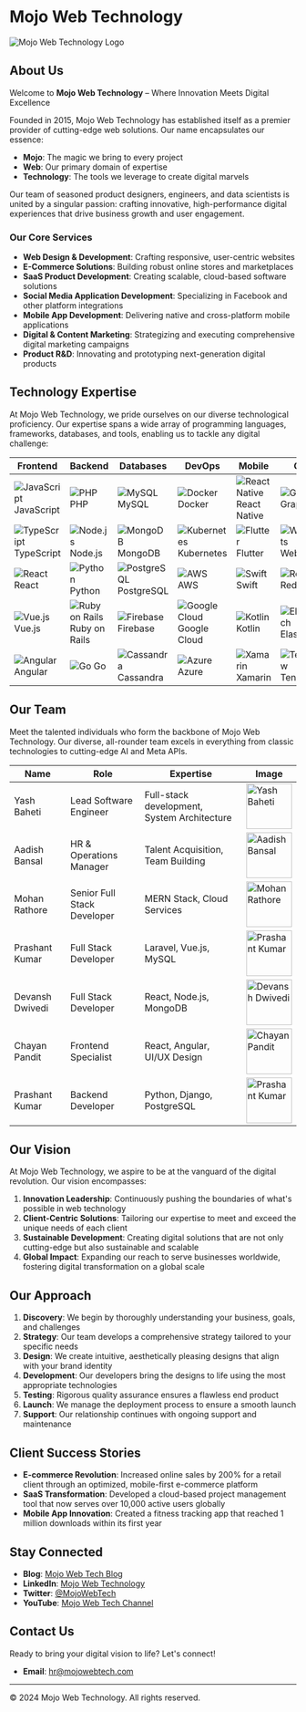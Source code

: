 # Mojo Web Technology

![Mojo Web Technology Logo](https://mojowebtech.com/images/MojoWebTechnology.png)

## About Us

Welcome to **Mojo Web Technology** – Where Innovation Meets Digital Excellence

Founded in 2015, Mojo Web Technology has established itself as a premier provider of cutting-edge web solutions. Our name encapsulates our essence:

- **Mojo**: The magic we bring to every project
- **Web**: Our primary domain of expertise
- **Technology**: The tools we leverage to create digital marvels

Our team of seasoned product designers, engineers, and data scientists is united by a singular passion: crafting innovative, high-performance digital experiences that drive business growth and user engagement.

### Our Core Services

- **Web Design & Development**: Crafting responsive, user-centric websites
- **E-Commerce Solutions**: Building robust online stores and marketplaces
- **SaaS Product Development**: Creating scalable, cloud-based software solutions
- **Social Media Application Development**: Specializing in Facebook and other platform integrations
- **Mobile App Development**: Delivering native and cross-platform mobile applications
- **Digital & Content Marketing**: Strategizing and executing comprehensive digital marketing campaigns
- **Product R&D**: Innovating and prototyping next-generation digital products

## Technology Expertise

At Mojo Web Technology, we pride ourselves on our diverse technological proficiency. Our expertise spans a wide array of programming languages, frameworks, databases, and tools, enabling us to tackle any digital challenge:

| Frontend | Backend | Databases | DevOps | Mobile | Others |
|----------|---------|-----------|--------|--------|--------|
| ![JavaScript](https://via.placeholder.com/20) JavaScript | ![PHP](https://via.placeholder.com/20) PHP | ![MySQL](https://via.placeholder.com/20) MySQL | ![Docker](https://via.placeholder.com/20) Docker | ![React Native](https://via.placeholder.com/20) React Native | ![GraphQL](https://via.placeholder.com/20) GraphQL |
| ![TypeScript](https://via.placeholder.com/20) TypeScript | ![Node.js](https://via.placeholder.com/20) Node.js | ![MongoDB](https://via.placeholder.com/20) MongoDB | ![Kubernetes](https://via.placeholder.com/20) Kubernetes | ![Flutter](https://via.placeholder.com/20) Flutter | ![WebSockets](https://via.placeholder.com/20) WebSockets |
| ![React](https://via.placeholder.com/20) React | ![Python](https://via.placeholder.com/20) Python | ![PostgreSQL](https://via.placeholder.com/20) PostgreSQL | ![AWS](https://via.placeholder.com/20) AWS | ![Swift](https://via.placeholder.com/20) Swift | ![Redis](https://via.placeholder.com/20) Redis |
| ![Vue.js](https://via.placeholder.com/20) Vue.js | ![Ruby on Rails](https://via.placeholder.com/20) Ruby on Rails | ![Firebase](https://via.placeholder.com/20) Firebase | ![Google Cloud](https://via.placeholder.com/20) Google Cloud | ![Kotlin](https://via.placeholder.com/20) Kotlin | ![Elasticsearch](https://via.placeholder.com/20) Elasticsearch |
| ![Angular](https://via.placeholder.com/20) Angular | ![Go](https://via.placeholder.com/20) Go | ![Cassandra](https://via.placeholder.com/20) Cassandra | ![Azure](https://via.placeholder.com/20) Azure | ![Xamarin](https://via.placeholder.com/20) Xamarin | ![TensorFlow](https://via.placeholder.com/20) TensorFlow |

## Our Team

Meet the talented individuals who form the backbone of Mojo Web Technology. Our diverse, all-rounder team excels in everything from classic technologies to cutting-edge AI and Meta APIs.

| Name | Role | Expertise | Image |
|------|------|-----------|-------|
| Yash Baheti | Lead Software Engineer | Full-stack development, System Architecture | <img src="https://mojowebtech.com/img/Teams/yashT.webp" alt="Yash Baheti" width="80"> |
| Aadish Bansal | HR & Operations Manager | Talent Acquisition, Team Building | <img src="https://mojowebtech.com/img/Teams/aadishT.webp" alt="Aadish Bansal" width="80"> |
| Mohan Rathore | Senior Full Stack Developer | MERN Stack, Cloud Services | <img src="https://mojowebtech.com/img/Teams/mohanT.webp" alt="Mohan Rathore" width="80"> |
| Prashant Kumar | Full Stack Developer | Laravel, Vue.js, MySQL | <img src="https://mojowebtech.com/img/Teams/prashantT.webp" alt="Prashant Kumar" width="80"> |
| Devansh Dwivedi | Full Stack Developer | React, Node.js, MongoDB | <img src="https://mojowebtech.com/img/Teams/devanshT.webp" alt="Devansh Dwivedi" width="80"> |
| Chayan Pandit | Frontend Specialist | React, Angular, UI/UX Design | <img src="https://mojowebtech.com/img/Teams/chayanT.webp" alt="Chayan Pandit" width="80"> |
| Prashant Kumar | Backend Developer | Python, Django, PostgreSQL | <img src="https://mojowebtech.com/img/Teams/prashantkT.webp" alt="Prashant Kumar" width="80"> |

## Our Vision

At Mojo Web Technology, we aspire to be at the vanguard of the digital revolution. Our vision encompasses:

1. **Innovation Leadership**: Continuously pushing the boundaries of what's possible in web technology
2. **Client-Centric Solutions**: Tailoring our expertise to meet and exceed the unique needs of each client
3. **Sustainable Development**: Creating digital solutions that are not only cutting-edge but also sustainable and scalable
4. **Global Impact**: Expanding our reach to serve businesses worldwide, fostering digital transformation on a global scale

## Our Approach

1. **Discovery**: We begin by thoroughly understanding your business, goals, and challenges
2. **Strategy**: Our team develops a comprehensive strategy tailored to your specific needs
3. **Design**: We create intuitive, aesthetically pleasing designs that align with your brand identity
4. **Development**: Our developers bring the designs to life using the most appropriate technologies
5. **Testing**: Rigorous quality assurance ensures a flawless end product
6. **Launch**: We manage the deployment process to ensure a smooth launch
7. **Support**: Our relationship continues with ongoing support and maintenance

## Client Success Stories

- **E-commerce Revolution**: Increased online sales by 200% for a retail client through an optimized, mobile-first e-commerce platform
- **SaaS Transformation**: Developed a cloud-based project management tool that now serves over 10,000 active users globally
- **Mobile App Innovation**: Created a fitness tracking app that reached 1 million downloads within its first year

## Stay Connected

- **Blog**: [Mojo Web Tech Blog](https://mojowebtech.com/blog)
- **LinkedIn**: [Mojo Web Technology](https://www.linkedin.com/company/mojo-web-technology)
- **Twitter**: [@MojoWebTech](https://twitter.com/MojoWebTech)
- **YouTube**: [Mojo Web Tech Channel](https://www.youtube.com/channel/MojoWebTech)

## Contact Us

Ready to bring your digital vision to life? Let's connect!

- **Email**: hr@mojowebtech.com

---

© 2024 Mojo Web Technology. All rights reserved.

